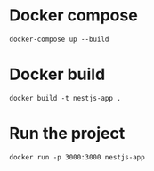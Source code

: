 # Docker compose
`docker-compose up --build`

# Docker build
`docker build -t nestjs-app .`

# Run the project
`docker run -p 3000:3000 nestjs-app`